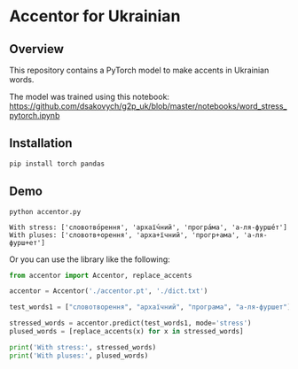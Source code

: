 # Accentor for Ukrainian

## Overview

This repository contains a PyTorch model to make accents in Ukrainian words.

The model was trained using this
notebook: https://github.com/dsakovych/g2p_uk/blob/master/notebooks/word_stress_pytorch.ipynb

## Installation

```bash
pip install torch pandas
```

## Demo

```
python accentor.py

With stress: ['словотво́рення', 'архаї́чний', 'програ́ма', 'а-ля-фурше́т']
With pluses: ['словотв+орення', 'арха+їчний', 'прогр+ама', 'а-ля-фурш+ет']
```

Or you can use the library like the following:

```python
from accentor import Accentor, replace_accents

accentor = Accentor('./accentor.pt', './dict.txt')

test_words1 = ["словотворення", "архаїчний", "програма", "а-ля-фуршет"]

stressed_words = accentor.predict(test_words1, mode='stress')
plused_words = [replace_accents(x) for x in stressed_words]

print('With stress:', stressed_words)
print('With pluses:', plused_words)
```
